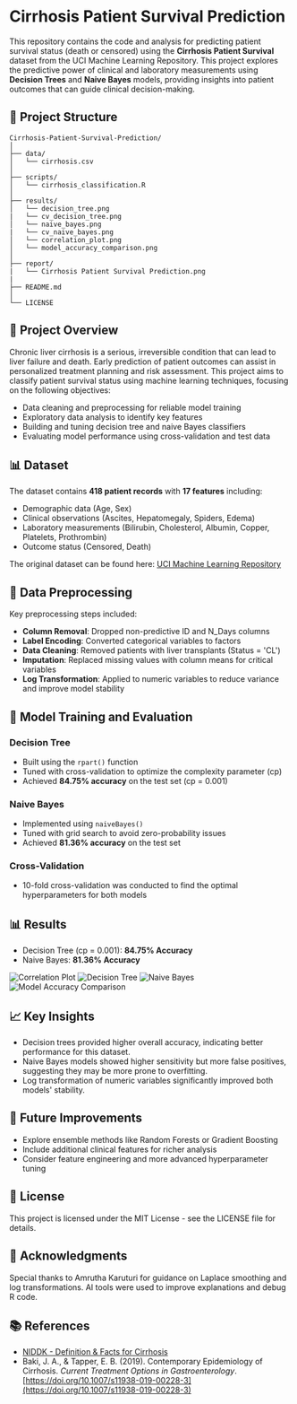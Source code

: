 # Cirrhosis Patient Survival Prediction

This repository contains the code and analysis for predicting patient survival status (death or censored) using the **Cirrhosis Patient Survival** dataset from the UCI Machine Learning Repository. This project explores the predictive power of clinical and laboratory measurements using **Decision Trees** and **Naive Bayes** models, providing insights into patient outcomes that can guide clinical decision-making.

## 📁 Project Structure

```
Cirrhosis-Patient-Survival-Prediction/
│
├── data/
│   └── cirrhosis.csv
│
├── scripts/
│   └── cirrhosis_classification.R
│
├── results/
│   └── decision_tree.png
|   └── cv_decision_tree.png
│   └── naive_bayes.png
|   └── cv_naive_bayes.png
│   └── correlation_plot.png
│   └── model_accuracy_comparison.png
│
├── report/
|   └── Cirrhosis Patient Survival Prediction.png
|
├── README.md
│
└── LICENSE
```

## 🚀 Project Overview

Chronic liver cirrhosis is a serious, irreversible condition that can lead to liver failure and death. Early prediction of patient outcomes can assist in personalized treatment planning and risk assessment. This project aims to classify patient survival status using machine learning techniques, focusing on the following objectives:

* Data cleaning and preprocessing for reliable model training
* Exploratory data analysis to identify key features
* Building and tuning decision tree and naive Bayes classifiers
* Evaluating model performance using cross-validation and test data

## 📊 Dataset

The dataset contains **418 patient records** with **17 features** including:

* Demographic data (Age, Sex)
* Clinical observations (Ascites, Hepatomegaly, Spiders, Edema)
* Laboratory measurements (Bilirubin, Cholesterol, Albumin, Copper, Platelets, Prothrombin)
* Outcome status (Censored, Death)

The original dataset can be found here: [UCI Machine Learning Repository](https://archive.ics.uci.edu/dataset/878/cirrhosis+patient+survival+prediction+dataset-1)

## 🔄 Data Preprocessing

Key preprocessing steps included:

* **Column Removal**: Dropped non-predictive ID and N\_Days columns
* **Label Encoding**: Converted categorical variables to factors
* **Data Cleaning**: Removed patients with liver transplants (Status = 'CL')
* **Imputation**: Replaced missing values with column means for critical variables
* **Log Transformation**: Applied to numeric variables to reduce variance and improve model stability

## 📐 Model Training and Evaluation

### Decision Tree

* Built using the `rpart()` function
* Tuned with cross-validation to optimize the complexity parameter (cp)
* Achieved **84.75% accuracy** on the test set (cp = 0.001)

### Naive Bayes

* Implemented using `naiveBayes()`
* Tuned with grid search to avoid zero-probability issues
* Achieved **81.36% accuracy** on the test set

### Cross-Validation

* 10-fold cross-validation was conducted to find the optimal hyperparameters for both models

## 📊 Results

* Decision Tree (cp = 0.001): **84.75% Accuracy**
* Naive Bayes: **81.36% Accuracy**

![Correlation Plot](results/correlation_plot.png)
![Decision Tree](results/decision_tree.png)
![Naive Bayes](results/naive_bayes.png)
![Model Accuracy Comparison](results/model_accuracy_comparison.png)

## 📈 Key Insights

* Decision trees provided higher overall accuracy, indicating better performance for this dataset.
* Naive Bayes models showed higher sensitivity but more false positives, suggesting they may be more prone to overfitting.
* Log transformation of numeric variables significantly improved both models' stability.

## 📅 Future Improvements

* Explore ensemble methods like Random Forests or Gradient Boosting
* Include additional clinical features for richer analysis
* Consider feature engineering and more advanced hyperparameter tuning

## 📜 License

This project is licensed under the MIT License - see the LICENSE file for details.

## 💬 Acknowledgments

Special thanks to Amrutha Karuturi for guidance on Laplace smoothing and log transformations. AI tools were used to improve explanations and debug R code.

## 📚 References

* [NIDDK - Definition & Facts for Cirrhosis](https://www.niddk.nih.gov/health-information/liver-disease/cirrhosis/definition-facts)
* Baki, J. A., & Tapper, E. B. (2019). Contemporary Epidemiology of Cirrhosis. *Current Treatment Options in Gastroenterology*. [https://doi.org/10.1007/s11938-019-00228-3](https://doi.org/10.1007/s11938-019-00228-3)
